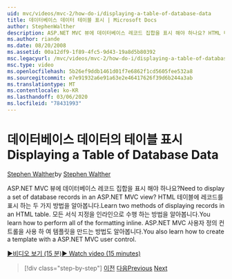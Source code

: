 ```yaml
---
uid: mvc/videos/mvc-2/how-do-i/displaying-a-table-of-database-data
title: 데이터베이스 데이터 테이블 표시 | Microsoft Docs
author: StephenWalther
description: ASP.NET MVC 뷰에 데이터베이스 레코드 집합을 표시 해야 하나요? HTML 테이블에 레코드를 표시 하는 두 가지 방법을 알아봅니다. 모든 t를 수행 하는 방법을 알아봅니다.
ms.author: riande
ms.date: 08/20/2008
ms.assetid: 00a12df9-1f89-4fc5-9d43-19a8d5b80392
msc.legacyurl: /mvc/videos/mvc-2/how-do-i/displaying-a-table-of-database-data
msc.type: video
ms.openlocfilehash: 5b26ef9ddb1461d01f7e6862f1cd5605fee532a8
ms.sourcegitcommit: e7e91932a6e91a63e2e46417626f39d6b244a3ab
ms.translationtype: MT
ms.contentlocale: ko-KR
ms.lasthandoff: 03/06/2020
ms.locfileid: "78431993"
---
```

# <a name="displaying-a-table-of-database-data"></a><span data-ttu-id="8deab-105">데이터베이스 데이터의 테이블 표시</span><span class="sxs-lookup"><span data-stu-id="8deab-105">Displaying a Table of Database Data</span></span>

<span data-ttu-id="8deab-106">[Stephen Walther](https://github.com/StephenWalther)</span><span class="sxs-lookup"><span data-stu-id="8deab-106">by [Stephen Walther](https://github.com/StephenWalther)</span></span>

<span data-ttu-id="8deab-107">ASP.NET MVC 뷰에 데이터베이스 레코드 집합을 표시 해야 하나요?</span><span class="sxs-lookup"><span data-stu-id="8deab-107">Need to display a set of database records in an ASP.NET MVC view?</span></span> <span data-ttu-id="8deab-108">HTML 테이블에 레코드를 표시 하는 두 가지 방법을 알아봅니다.</span><span class="sxs-lookup"><span data-stu-id="8deab-108">Learn two methods of displaying records in an HTML table.</span></span> <span data-ttu-id="8deab-109">모든 서식 지정을 인라인으로 수행 하는 방법을 알아봅니다.</span><span class="sxs-lookup"><span data-stu-id="8deab-109">You learn how to perform all of the formatting inline.</span></span> <span data-ttu-id="8deab-110">ASP.NET MVC 사용자 정의 컨트롤을 사용 하 여 템플릿을 만드는 방법도 알아봅니다.</span><span class="sxs-lookup"><span data-stu-id="8deab-110">You also learn how to create a template with a ASP.NET MVC user control.</span></span>

[<span data-ttu-id="8deab-111">&#9654;비디오 보기 (15 분)</span><span class="sxs-lookup"><span data-stu-id="8deab-111">&#9654; Watch video (15 minutes)</span></span>](https://channel9.msdn.com/Blogs/ASP-NET-Site-Videos/displaying-a-table-of-database-data)

> [!div class="step-by-step"]
> <span data-ttu-id="8deab-112">[이전](creating-model-classes-with-linq-to-sql.md)
> [다음](what-is-aspnet-mvc-80-minute-technical-video-for-developers-building-nerddinner.md)</span><span class="sxs-lookup"><span data-stu-id="8deab-112">[Previous](creating-model-classes-with-linq-to-sql.md)
[Next](what-is-aspnet-mvc-80-minute-technical-video-for-developers-building-nerddinner.md)</span></span>
